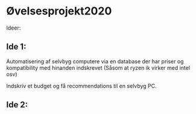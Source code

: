 # Øvelsesprojekt2020
 
Ideer:

## Ide 1:

Automatisering af selvbyg computere via en database der har priser og kompatibility med hinanden indskrevet (Såsom at ryzen ik virker med intel osv)

Indskriv et budget og få recommendations til en selvbyg PC.

## Ide 2:

